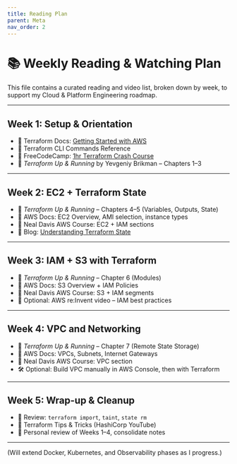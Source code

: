 ```yaml
---
title: Reading Plan
parent: Meta
nav_order: 2
---
```



# 📚 Weekly Reading & Watching Plan

This file contains a curated reading and video list, broken down by week, to support my Cloud & Platform Engineering roadmap.

---

## Week 1: Setup & Orientation
- 📖 Terraform Docs: [Getting Started with AWS](https://developer.hashicorp.com/terraform/tutorials/aws-get-started/aws-build)
- 📖 Terraform CLI Commands Reference
- 🎥 FreeCodeCamp: [1hr Terraform Crash Course](https://www.youtube.com/watch?v=V4waklkBC38)
- 📖 *Terraform Up & Running* by Yevgeniy Brikman – Chapters 1–3

---

## Week 2: EC2 + Terraform State
- 📖 *Terraform Up & Running* – Chapters 4–5 (Variables, Outputs, State)
- 📖 AWS Docs: EC2 Overview, AMI selection, instance types
- 🎥 Neal Davis AWS Course: EC2 + IAM sections
- 📖 Blog: [Understanding Terraform State](https://www.hashicorp.com/blog/terraform-0-14-state)

---

## Week 3: IAM + S3 with Terraform
- 📖 *Terraform Up & Running* – Chapter 6 (Modules)
- 📖 AWS Docs: S3 Overview + IAM Policies
- 🎥 Neal Davis AWS Course: S3 + IAM segments
- 🎥 Optional: AWS re:Invent video – IAM best practices

---

## Week 4: VPC and Networking
- 📖 *Terraform Up & Running* – Chapter 7 (Remote State Storage)
- 📖 AWS Docs: VPCs, Subnets, Internet Gateways
- 🎥 Neal Davis AWS Course: VPC section
- 🛠️ Optional: Build VPC manually in AWS Console, then with Terraform

---

## Week 5: Wrap-up & Cleanup
- 📖 Review: `terraform import`, `taint`, `state rm`
- 🎥 Terraform Tips & Tricks (HashiCorp YouTube)
- 🧠 Personal review of Weeks 1–4, consolidate notes

---

(Will extend Docker, Kubernetes, and Observability phases as I progress.)
